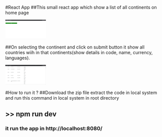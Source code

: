 #React App
##This small react app which show a list of all continents on home page

<img src="react_app_pic_1.png" width="128"/>

##On selecting the continent and click on submit button it show all countries wiih in that continents(show details in code, name, currency, languages).

<img src="react_app_pic_2.png" width="128"/>

#How to run it ?
##Download the zip file extract the code in local system and run this command in local system in root directory

## >> npm run dev

### it run the app in http://localhost:8080/
